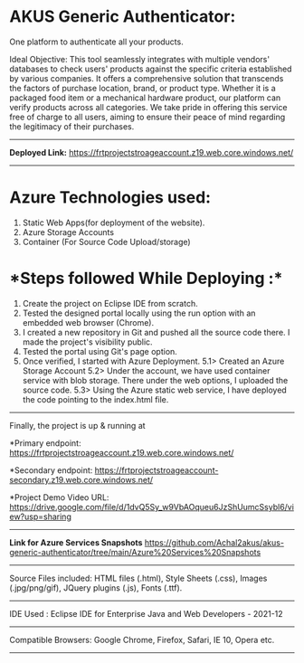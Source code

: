 <h1>AKUS Generic Authenticator: </h1>
One platform to authenticate all your products.

Ideal Objective:
 This tool seamlessly integrates with multiple vendors' databases to check users' products against the specific criteria established by various companies. It offers a comprehensive solution that transcends the factors of purchase location, brand, or product type. Whether it is a packaged food item or a mechanical hardware product, our platform can verify products across all categories. We take pride in offering this service free of charge to all users, aiming to ensure their peace of mind regarding the legitimacy of their purchases. 
_______________________________________________________________________________________________________
**Deployed Link:** https://frtprojectstroageaccount.z19.web.core.windows.net/
_______________________________________________________________________________________________________
<h1>Azure Technologies used:</h1>

1. Static Web Apps(for deployment of the website).
2. Azure Storage Accounts
3. Container (For Source Code Upload/storage)

<h1>*Steps followed While Deploying :*</h1>

1. Create the project on Eclipse IDE from scratch. 
2. Tested the designed portal locally using the run option with an embedded web browser (Chrome).
3. I created a new repository in Git and pushed all the source code there. I made the project's visibility public. 
4. Tested the portal using Git's page option. 
5. Once verified, I started with Azure Deployment.
5.1> Created an Azure Storage Account
5.2> Under the account, we have used container service with blob storage. There under the web options, I uploaded the source code. 
5.3> Using the Azure static web service, I have deployed the code pointing to the index.html file. 

_______________________________________________________________________________________________________
Finally, the project is up & running at

*Primary endpoint: https://frtprojectstroageaccount.z19.web.core.windows.net/

*Secondary endpoint: https://frtprojectstroageaccount-secondary.z19.web.core.windows.net/

*Project Demo Video URL: https://drive.google.com/file/d/1dvQ5Sy_w9VbAOqueu6JzShUumcSsybl6/view?usp=sharing
_______________________________________________________________________________________________________
**Link for Azure Services Snapshots**
https://github.com/Achal2akus/akus-generic-authenticator/tree/main/Azure%20Services%20Snapshots
_______________________________________________________________________________________________________
Source Files included: HTML files (.html), Style Sheets (.css), Images (.jpg/png/gif),
JQuery plugins (.js), Fonts (.ttf).
_______________________________________________________________________________________________________
IDE Used :
Eclipse IDE for Enterprise Java and Web Developers - 2021-12
_______________________________________________________________________________________________________
Compatible Browsers: Google Chrome, Firefox, Safari, IE 10, Opera etc.
_______________________________________________________________________________________________________
